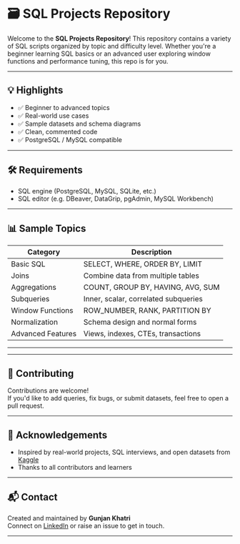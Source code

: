 # 🗃️ SQL Projects Repository

Welcome to the **SQL Projects Repository**! This repository contains a variety of SQL scripts organized by topic and difficulty level. Whether you're a beginner learning SQL basics or an advanced user exploring window functions and performance tuning, this repo is for you.

---


## 💡 Highlights

- ✅ Beginner to advanced topics  
- ✅ Real-world use cases  
- ✅ Sample datasets and schema diagrams  
- ✅ Clean, commented code  
- ✅ PostgreSQL / MySQL compatible  

---

## 🛠️ Requirements

- SQL engine (PostgreSQL, MySQL, SQLite, etc.)  
- SQL editor (e.g. DBeaver, DataGrip, pgAdmin, MySQL Workbench)

---


## 📊 Sample Topics

| Category            | Description                            |
|---------------------|----------------------------------------|
| Basic SQL           | SELECT, WHERE, ORDER BY, LIMIT         |
| Joins               | Combine data from multiple tables       |
| Aggregations        | COUNT, GROUP BY, HAVING, AVG, SUM      |
| Subqueries          | Inner, scalar, correlated subqueries   |
| Window Functions    | ROW_NUMBER, RANK, PARTITION BY         |
| Normalization       | Schema design and normal forms         |
| Advanced Features   | Views, indexes, CTEs, transactions     |

---


---

## 🤝 Contributing

Contributions are welcome!  
If you'd like to add queries, fix bugs, or submit datasets, feel free to open a pull request.

---



## 🙌 Acknowledgements

- Inspired by real-world projects, SQL interviews, and open datasets from [Kaggle](https://www.kaggle.com/)
- Thanks to all contributors and learners

---

## 📬 Contact

Created and maintained by **Gunjan Khatri**  
Connect on [LinkedIn](https://www.linkedin.com/in/gunjan-khatri-b6053a203/) or raise an issue to get in touch.

---
